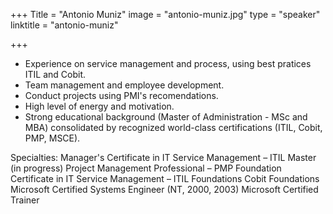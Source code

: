 +++
Title = "Antonio Muniz"
image = "antonio-muniz.jpg"
type = "speaker"
linktitle = "antonio-muniz"

+++

- Experience on service management and process, using best pratices ITIL and Cobit.
- Team management and employee development.
- Conduct projects using PMI's recomendations.
- High level of energy and motivation.
- Strong educational background (Master of Administration - MSc and MBA) consolidated by recognized world-class certifications (ITIL, Cobit, PMP, MSCE).
<p>
Specialties: Manager's Certificate in IT Service Management – ITIL Master (in progress)
Project Management Professional – PMP
Foundation Certificate in IT Service Management – ITIL Foundations
Cobit Foundations
Microsoft Certified Systems Engineer (NT, 2000, 2003)
Microsoft Certified Trainer